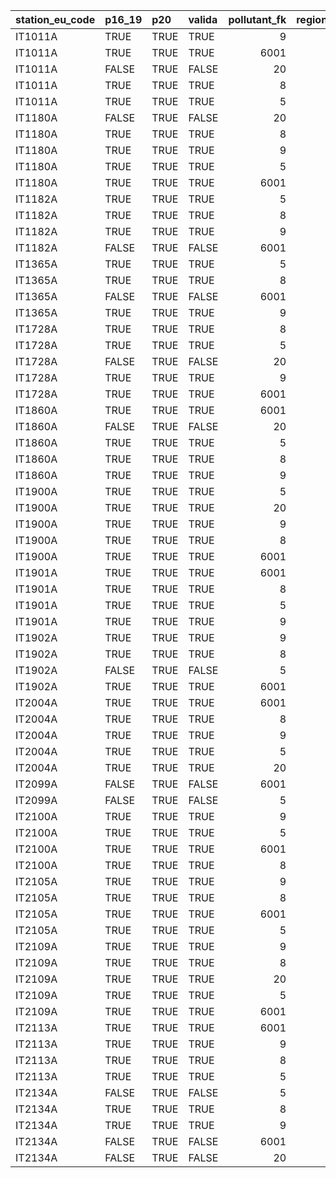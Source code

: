 

|station_eu_code |p16_19 |p20  |valida | pollutant_fk| region_id|regione |provincia |
|:---------------|:------|:----|:------|------------:|---------:|:-------|:---------|
|IT1011A         |TRUE   |TRUE |TRUE   |            9|        10|UMBRIA  |Terni     |
|IT1011A         |TRUE   |TRUE |TRUE   |         6001|        10|UMBRIA  |Terni     |
|IT1011A         |FALSE  |TRUE |FALSE  |           20|        10|UMBRIA  |Terni     |
|IT1011A         |TRUE   |TRUE |TRUE   |            8|        10|UMBRIA  |Terni     |
|IT1011A         |TRUE   |TRUE |TRUE   |            5|        10|UMBRIA  |Terni     |
|IT1180A         |FALSE  |TRUE |FALSE  |           20|        10|UMBRIA  |Perugia   |
|IT1180A         |TRUE   |TRUE |TRUE   |            8|        10|UMBRIA  |Perugia   |
|IT1180A         |TRUE   |TRUE |TRUE   |            9|        10|UMBRIA  |Perugia   |
|IT1180A         |TRUE   |TRUE |TRUE   |            5|        10|UMBRIA  |Perugia   |
|IT1180A         |TRUE   |TRUE |TRUE   |         6001|        10|UMBRIA  |Perugia   |
|IT1182A         |TRUE   |TRUE |TRUE   |            5|        10|UMBRIA  |Perugia   |
|IT1182A         |TRUE   |TRUE |TRUE   |            8|        10|UMBRIA  |Perugia   |
|IT1182A         |TRUE   |TRUE |TRUE   |            9|        10|UMBRIA  |Perugia   |
|IT1182A         |FALSE  |TRUE |FALSE  |         6001|        10|UMBRIA  |Perugia   |
|IT1365A         |TRUE   |TRUE |TRUE   |            5|        10|UMBRIA  |Terni     |
|IT1365A         |TRUE   |TRUE |TRUE   |            8|        10|UMBRIA  |Terni     |
|IT1365A         |FALSE  |TRUE |FALSE  |         6001|        10|UMBRIA  |Terni     |
|IT1365A         |TRUE   |TRUE |TRUE   |            9|        10|UMBRIA  |Terni     |
|IT1728A         |TRUE   |TRUE |TRUE   |            8|        10|UMBRIA  |Terni     |
|IT1728A         |TRUE   |TRUE |TRUE   |            5|        10|UMBRIA  |Terni     |
|IT1728A         |FALSE  |TRUE |FALSE  |           20|        10|UMBRIA  |Terni     |
|IT1728A         |TRUE   |TRUE |TRUE   |            9|        10|UMBRIA  |Terni     |
|IT1728A         |TRUE   |TRUE |TRUE   |         6001|        10|UMBRIA  |Terni     |
|IT1860A         |TRUE   |TRUE |TRUE   |         6001|        10|UMBRIA  |Perugia   |
|IT1860A         |FALSE  |TRUE |FALSE  |           20|        10|UMBRIA  |Perugia   |
|IT1860A         |TRUE   |TRUE |TRUE   |            5|        10|UMBRIA  |Perugia   |
|IT1860A         |TRUE   |TRUE |TRUE   |            8|        10|UMBRIA  |Perugia   |
|IT1860A         |TRUE   |TRUE |TRUE   |            9|        10|UMBRIA  |Perugia   |
|IT1900A         |TRUE   |TRUE |TRUE   |            5|        10|UMBRIA  |Perugia   |
|IT1900A         |TRUE   |TRUE |TRUE   |           20|        10|UMBRIA  |Perugia   |
|IT1900A         |TRUE   |TRUE |TRUE   |            9|        10|UMBRIA  |Perugia   |
|IT1900A         |TRUE   |TRUE |TRUE   |            8|        10|UMBRIA  |Perugia   |
|IT1900A         |TRUE   |TRUE |TRUE   |         6001|        10|UMBRIA  |Perugia   |
|IT1901A         |TRUE   |TRUE |TRUE   |         6001|        10|UMBRIA  |Perugia   |
|IT1901A         |TRUE   |TRUE |TRUE   |            8|        10|UMBRIA  |Perugia   |
|IT1901A         |TRUE   |TRUE |TRUE   |            5|        10|UMBRIA  |Perugia   |
|IT1901A         |TRUE   |TRUE |TRUE   |            9|        10|UMBRIA  |Perugia   |
|IT1902A         |TRUE   |TRUE |TRUE   |            9|        10|UMBRIA  |Perugia   |
|IT1902A         |TRUE   |TRUE |TRUE   |            8|        10|UMBRIA  |Perugia   |
|IT1902A         |FALSE  |TRUE |FALSE  |            5|        10|UMBRIA  |Perugia   |
|IT1902A         |TRUE   |TRUE |TRUE   |         6001|        10|UMBRIA  |Perugia   |
|IT2004A         |TRUE   |TRUE |TRUE   |         6001|        10|UMBRIA  |Perugia   |
|IT2004A         |TRUE   |TRUE |TRUE   |            8|        10|UMBRIA  |Perugia   |
|IT2004A         |TRUE   |TRUE |TRUE   |            9|        10|UMBRIA  |Perugia   |
|IT2004A         |TRUE   |TRUE |TRUE   |            5|        10|UMBRIA  |Perugia   |
|IT2004A         |TRUE   |TRUE |TRUE   |           20|        10|UMBRIA  |Perugia   |
|IT2099A         |FALSE  |TRUE |FALSE  |         6001|        10|UMBRIA  |Perugia   |
|IT2099A         |FALSE  |TRUE |FALSE  |            5|        10|UMBRIA  |Perugia   |
|IT2100A         |TRUE   |TRUE |TRUE   |            9|        10|UMBRIA  |Perugia   |
|IT2100A         |TRUE   |TRUE |TRUE   |            5|        10|UMBRIA  |Perugia   |
|IT2100A         |TRUE   |TRUE |TRUE   |         6001|        10|UMBRIA  |Perugia   |
|IT2100A         |TRUE   |TRUE |TRUE   |            8|        10|UMBRIA  |Perugia   |
|IT2105A         |TRUE   |TRUE |TRUE   |            9|        10|UMBRIA  |Perugia   |
|IT2105A         |TRUE   |TRUE |TRUE   |            8|        10|UMBRIA  |Perugia   |
|IT2105A         |TRUE   |TRUE |TRUE   |         6001|        10|UMBRIA  |Perugia   |
|IT2105A         |TRUE   |TRUE |TRUE   |            5|        10|UMBRIA  |Perugia   |
|IT2109A         |TRUE   |TRUE |TRUE   |            9|        10|UMBRIA  |Terni     |
|IT2109A         |TRUE   |TRUE |TRUE   |            8|        10|UMBRIA  |Terni     |
|IT2109A         |TRUE   |TRUE |TRUE   |           20|        10|UMBRIA  |Terni     |
|IT2109A         |TRUE   |TRUE |TRUE   |            5|        10|UMBRIA  |Terni     |
|IT2109A         |TRUE   |TRUE |TRUE   |         6001|        10|UMBRIA  |Terni     |
|IT2113A         |TRUE   |TRUE |TRUE   |         6001|        10|UMBRIA  |Terni     |
|IT2113A         |TRUE   |TRUE |TRUE   |            9|        10|UMBRIA  |Terni     |
|IT2113A         |TRUE   |TRUE |TRUE   |            8|        10|UMBRIA  |Terni     |
|IT2113A         |TRUE   |TRUE |TRUE   |            5|        10|UMBRIA  |Terni     |
|IT2134A         |FALSE  |TRUE |FALSE  |            5|        10|UMBRIA  |Terni     |
|IT2134A         |TRUE   |TRUE |TRUE   |            8|        10|UMBRIA  |Terni     |
|IT2134A         |TRUE   |TRUE |TRUE   |            9|        10|UMBRIA  |Terni     |
|IT2134A         |FALSE  |TRUE |FALSE  |         6001|        10|UMBRIA  |Terni     |
|IT2134A         |FALSE  |TRUE |FALSE  |           20|        10|UMBRIA  |Terni     |
